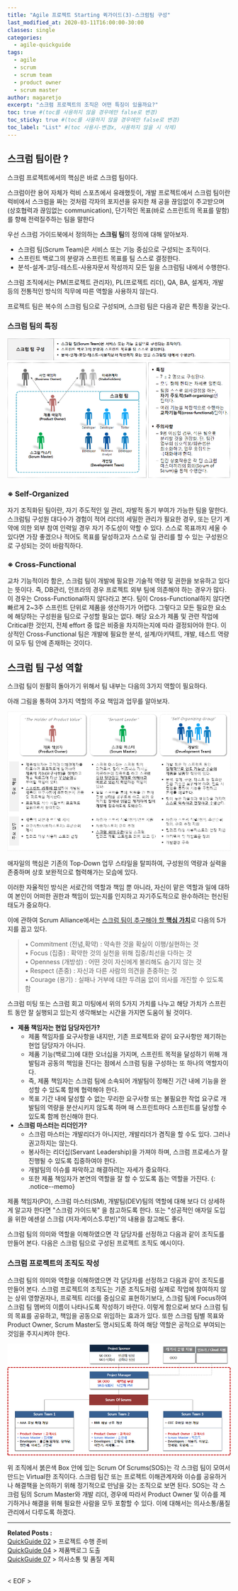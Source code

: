 ```yaml
---
title: "Agile 프로젝트 Starting 퀵가이드(3)-스크럼팀 구성"
last_modified_at: 2020-03-11T16:00:00-30:00
classes: single
categories:
  - agile-quickguide
tags:
  - agile
  - scrum
  - scrum team
  - product owner
  - scrum master
author: magaretjo 
excerpt: "스크럼 프로젝트의 조직은 어떤 특징이 있을까요?"
toc: true #(toc를 사용하지 않을 경우에만 false로 변경)
toc_sticky: true #(toc를 사용하지 않을 경우에만 false로 변경)
toc_label: "List" #(toc 사용시-변경x, 사용하지 않을 시 삭제)
---
```


## 스크럼 팀이란 ?
스크럼 프로젝트에서의 핵심은 바로 스크럼 팀이다.

스크럼이란 용어 자체가 럭비 스포츠에서 유래했듯이, 개발 프로젝트에서 스크럼 팀이란 럭비에서 스크럼을 짜는 것처럼 각자의 포지션을 유지한 채 공을 끊임없이 주고받으며(상호협력과 끊임없는 communication), 단기적인 목표(바로 스프린트의 목표를 말함)를 향해 전력질주하는 팀을 말한다 

우선 스크럼 가이드북에서 정의하는 <span class="mg_focus_1">**스크림 팀**</span>의 정의에 대해 알아보자.
-	스크럼 팀(Scrum Team)은 서비스 또는 기능 중심으로 구성되는 조직이다.
-	스프린트 백로그의 분량과 스프린트 목표를 팀 스스로 결정한다.
-	분석-설계-코딩-테스트-사용자문서 작성까지 모든 일을 스크럼팀 내에서 수행한다.

스크럼 조직에서는 PM(프로젝트 관리자), PL(프로젝트 리더), QA, BA, 설계자, 개발 등의 전통적인 방식의 직무에 따른 역할을 사용하지 않는다. 

프로젝트 팀은 복수의 스크럼 팀으로 구성되며, 스크럼 팀은 다음과 같은 특징을 갖는다.

### 스크럼 팀의 특징
![](/assets/images/agile/agile-scrum-team-def.png)


### ※ Self-Organized 
자기 조직화된 팀이란, 자기 주도적인 일 관리, 자발적 동기 부여가 가능한 팀을 말한다.
스크럼팀 구성원 대다수가 경험이 적어 리더의 세밀한 관리가 필요한 경우, 또는 단기 계약에 의한 외부 참여 인력일 경우 자기 주도성이 약할 수 있다. 스스로 목표까지 세울 수 있다면 가장 좋겠으나 적어도 목표를 달성하고자 스스로 일 관리를 할 수 있는 구성원으로 구성되는 것이 바람직하다.


### ※ Cross-Functional 
교차 기능적이라 함은, 스크럼 팀이 개발에 필요한 기술적 역량 및 권한을 보유하고 있다는 뜻이다. 즉, DB관리, 인프라의 경우 프로젝트 외부 팀에 의존해야 하는 경우가 많다. 이 경우는 Cross-Functional하지 않다라고 본다. 팀이 Cross-Functional하지 않다면 빠르게 2~3주 스프린트 단위로 제품을 생산하기가 어렵다. 그렇다고 모든 필요한 요소에 해당하는 구성원을 팀으로 구성할 필요는 없다. 해당 요소가 제품 및 관련 작업에 Critical한 것인지, 전체 effort 중 많은 비중을 차지하는지에 따라 결정되어야 한다. 이상적인 Cross-Functional 팀은 개발에 필요한 분석, 설계/아키텍트, 개발, 테스트 역량이 모두 팀 안에 존재하는 것이다.


## 스크럼 팀 구성 역할
스크럼 팀이 원활히 돌아가기 위해서 팀 내부는 다음의 3가지 역할이 필요하다.

아래 그림을 통하여 3가지 역할의 주요 책임과 업무를 알아보자.

![](/assets/images/agile/agile-scrum-roles-def.png)

애자일의 핵심은 기존의 Top-Down 업무 스타일을 탈피하여, 구성원의 역량과 실력을 존중하며 상호 보완적으로 협력해가는 모습에 있다. 

이러한 자율적인 방식은 서로간의 역할과 책임 뿐 아니라, 자신이 맡은 역할과 일에 대하여 본인이 어떠한 권한과 책임이 있는지를 인지하고 자기주도적으로 완수하려는 헌신된 태도가 중요하다. 

이에 관하여 Scrum Alliance에서는 <u>스크럼 팀이 추구해야 할 **핵심 가치**</u>로 다음의 5가지를 꼽고 있다.
> <span class="mg_focus_2">•	Commitment (전념,확약)</span> : 약속한 것을 확실이 이행/실현하는 것<br/>
> <span class="mg_focus_2">•	Focus (집중)</span> : 확약한 것의 실천을 위해 집중/최선을 다하는 것<br/>
> <span class="mg_focus_2">•	Openness (개방성)</span> : 어떤 것이 자신에게 불리해도 숨기지 않는 것<br/>
> <span class="mg_focus_2">•	Respect (존중)</span> : 자신과 다른 사람의 의견을 존중하는 것<br/>
> <span class="mg_focus_2">•	Courage (용기)</span> : 실패나 거부에 대한 두려움 없이 의사를 개진할 수 있도록 함<br/>

스크럼 미팅 또는 스크럼 회고 미팅에서 위의 5가지 가치를 나누고 해당 가치가 스프린트 동안 잘 실행되고 있는지 생각해보는 시간을 가지면 도움이 될 것이다.
<br/>


- **제품 책임자는 현업 담당자인가?**
	-	제품 책임자를 요구사항을 내지만, 기존 프로젝트와 같이 요구사항만 제기하는 현업 담당자가 아니다.
	-	제품 기능(백로그)에 대한 오너십을 가지며, 스프린트 목적을 달성하기 위해 개발팀과 공동의 책임을 진다는 점에서 스크럼 팀을 구성하는 또 하나의 역할자이다.
	-	즉, 제품 책임자는 스크럼 팀에 소속되어 개발팀이 정해진 기간 내에 기능을 완성할 수 있도록 함께 협력해야 한다.
	-	목표 기간 내에 달성할 수 없는 무리한 요구사항 또는 불필요한 작업 요구로 개발팀의 역량을 분산시키지 않도록 하며 매 스프린트마다 스프린트를 달성할 수 있도록 함께 헌신해야 한다.
- **스크럼 마스터는 리더인가?**
	-	스크럼 마스터는 개발리더가 아니지만, 개발리더가 겸직을 할 수도 있다. 그러나 권고하지는 않는다.
	-	봉사하는 리더십(Servant Leadership)을 가져야 하며, 스크럼 프로세스가 잘 진행될 수 있도록 집중하여야 한다. 
	-	개발팀의 이슈를 파악하고 해결하려는 자세가 중요하다.
	-	또한 제품 책임자가 본연의 역할을 잘 할 수 있도록 돕는 역할을 가진다. 
{: .notice--memo} 
<!--팁 박스 분홍색-->

제품 책임자(PO), 스크럼 마스터(SM), 개발팀(DEV)팀의 역할에 대해 보다 더 상세하게 알고자 한다면 "스크럼 가이드북" 을 참고하도록 한다. 또는 "성공적인 애자일 도입을 위한 에센셜 스크럼 (저자:케이스S.루빈)"의 내용을 참고해도 좋다. 

스크럼 팀의 의미와 역할을 이해하였으면 각 담당자를 선정하고 다음과 같이 조직도를 만들어 본다.
다음은 스크럼 팀으로 구성된 프로젝트 조직도 예시이다.
<br/>

### 스크럼 프로젝트의 조직도 작성
스크럼 팀의 의미와 역할을 이해하였으면 각 담당자를 선정하고 다음과 같이 조직도를 만들어 본다.
스크럼 프로젝트의 조직도는 기존 조직도처럼 실제로 작업에 참여하지 않는 상위 영향권자나, 프로젝트 리더를 중심으로 표현하기보다, 스크럼 팀에 Focus하여 스크럼 팀 멤버의 이름이 나타나도록 작성하기 바란다. 이렇게 함으로써 보다 스크럼 팀의 목표를 공유하고, 책임을 공동으로 위임하는 효과가 있다. 또한 스크럼 팀별 목표와 Product Owner, Scrum Master도 명시되도록 하여 해당 역할은 공적으로 부여되는 것임을 주지시켜야 한다. 

![](/assets/images/agile/agile-scrum-org-example.png)


위 조직에서 붉은색 Box 안에 있는 Scrum Of Scrums(SOS)는 각 스크럼 팀이 모여서 만드는 Virtual한 조직이다. 스크럼 팀간 또는 프로젝트 이해관계자와 이슈를 공유하거나 해결책을 논의하기 위해 정기적으로 만남을 갖는 조직으로 보면 된다. 
SOS는 각 스크럼 팀의 Scrum Master와 개발 리더, 경우에 따라서 Product Owner 및 이슈를 제기하거나 해결을 위해 필요한 사람을 모두 포함할 수 있다. 이에 대해서는 의사소통/품질 관리에서 다루도록 하겠다.


***

<div class="mg_subject_1"><b>Related Posts : </b></div> 
<div class="mg_content_1">
<a href="/agile-quickguide/Agile-QuickGuide02-프로젝트수행준비/">QuickGuide 02</a> > 프로젝트 수행 준비 <br>
<a href="/agile-quickguide/Agile-QuickGuide04-제품백로그도출/">QuickGuide 04</a> > 제품백로그 도출 <br>
<a href="/agile-quickguide/Agile-QuickGuide07-소통&품질/">QuickGuide 07</a> > 의사소통 및 품질 계획 
</div>
<br>



< EOF >